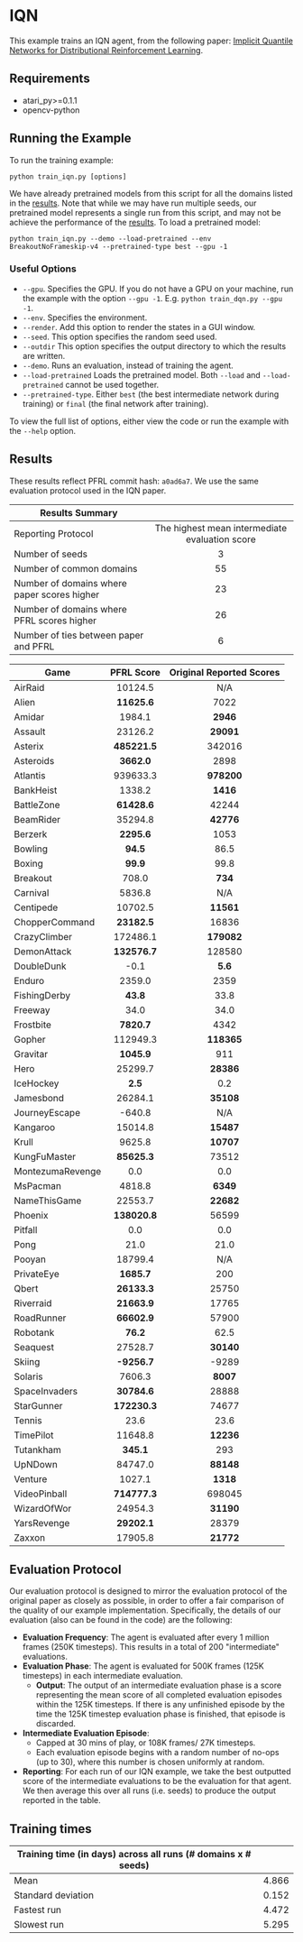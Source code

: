 # IQN
This example trains an IQN agent, from the following paper: [Implicit Quantile Networks for Distributional Reinforcement Learning](https://arxiv.org/abs/1806.06923). 

## Requirements

- atari_py>=0.1.1
- opencv-python

## Running the Example

To run the training example:
```
python train_iqn.py [options]
```

We have already pretrained models from this script for all the domains listed in the [results](#Results). Note that while we may have run multiple seeds, our pretrained model represents a single run from this script, and may not be achieve the performance of the [results](#Results). To load a pretrained model:

```
python train_iqn.py --demo --load-pretrained --env BreakoutNoFrameskip-v4 --pretrained-type best --gpu -1
```

### Useful Options
- `--gpu`. Specifies the GPU. If you do not have a GPU on your machine, run the example with the option `--gpu -1`. E.g. `python train_dqn.py --gpu -1`.
- `--env`. Specifies the environment. 
- `--render`. Add this option to render the states in a GUI window.
- `--seed`. This option specifies the random seed used.
- `--outdir` This option specifies the output directory to which the results are written.
- `--demo`. Runs an evaluation, instead of training the agent.
- `--load-pretrained` Loads the pretrained model. Both `--load` and `--load-pretrained` cannot be used together.
- `--pretrained-type`. Either `best` (the best intermediate network during training) or `final` (the final network after training).

To view the full list of options, either view the code or run the example with the `--help` option.


## Results
These results reflect PFRL commit hash: `a0ad6a7`. We use the same evaluation protocol used in the IQN paper.


| Results Summary ||
| ------------- |:-------------:|
| Reporting Protocol | The highest mean intermediate evaluation score |
| Number of seeds | 3 |
| Number of common domains | 55 |
| Number of domains where paper scores higher | 23 |
| Number of domains where PFRL scores higher | 26 |
| Number of ties between paper and PFRL | 6 | 


| Game        | PFRL Score           | Original Reported Scores |
| ------------- |:-------------:|:-------------:|
| AirRaid | 10124.5| N/A|
| Alien | **11625.6**| 7022|
| Amidar | 1984.1| **2946**|
| Assault | 23126.2| **29091**|
| Asterix | **485221.5**| 342016|
| Asteroids | **3662.0**| 2898|
| Atlantis | 939633.3| **978200**|
| BankHeist | 1338.2| **1416**|
| BattleZone | **61428.6**| 42244|
| BeamRider | 35294.8| **42776**|
| Berzerk | **2295.6**| 1053|
| Bowling | **94.5**| 86.5|
| Boxing | **99.9**| 99.8|
| Breakout | 708.0| **734**|
| Carnival | 5836.8| N/A|
| Centipede | 10702.5| **11561**|
| ChopperCommand | **23182.5**| 16836|
| CrazyClimber | 172486.1| **179082**|
| DemonAttack | **132576.7**| 128580|
| DoubleDunk | -0.1| **5.6**|
| Enduro | 2359.0| 2359|
| FishingDerby | **43.8**| 33.8|
| Freeway | 34.0| 34.0|
| Frostbite | **7820.7**| 4342|
| Gopher | 112949.3| **118365**|
| Gravitar | **1045.9**| 911|
| Hero | 25299.7| **28386**|
| IceHockey | **2.5**| 0.2|
| Jamesbond | 26284.1| **35108**|
| JourneyEscape | -640.8| N/A|
| Kangaroo | 15014.8| **15487**|
| Krull | 9625.8| **10707**|
| KungFuMaster | **85625.3**| 73512|
| MontezumaRevenge | 0.0| 0.0|
| MsPacman | 4818.8| **6349**|
| NameThisGame | 22553.7| **22682**|
| Phoenix | **138020.8**| 56599|
| Pitfall | 0.0| 0.0|
| Pong | 21.0| 21.0|
| Pooyan | 18799.4| N/A|
| PrivateEye | **1685.7**| 200|
| Qbert | **26133.3**| 25750|
| Riverraid | **21663.9**| 17765|
| RoadRunner | **66602.9**| 57900|
| Robotank | **76.2**| 62.5|
| Seaquest | 27528.7| **30140**|
| Skiing | **-9256.7**| -9289|
| Solaris | 7606.3| **8007**|
| SpaceInvaders | **30784.6**| 28888|
| StarGunner | **172230.3**| 74677|
| Tennis | 23.6| 23.6|
| TimePilot | 11648.8| **12236**|
| Tutankham | **345.1**| 293|
| UpNDown | 84747.0| **88148**|
| Venture | 1027.1| **1318**|
| VideoPinball | **714777.3**| 698045|
| WizardOfWor | 24954.3| **31190**|
| YarsRevenge | **29202.1**| 28379|
| Zaxxon | 17905.8| **21772**|


## Evaluation Protocol
Our evaluation protocol is designed to mirror the evaluation protocol of the original paper as closely as possible, in order to offer a fair comparison of the quality of our example implementation. Specifically, the details of our evaluation (also can be found in the code) are the following:

- **Evaluation Frequency**: The agent is evaluated after every 1 million frames (250K timesteps). This results in a total of 200 "intermediate" evaluations.
- **Evaluation Phase**: The agent is evaluated for 500K frames (125K timesteps) in each intermediate evaluation. 
	- **Output**: The output of an intermediate evaluation phase is a score representing the mean score of all completed evaluation episodes within the 125K timesteps. If there is any unfinished episode by the time the 125K timestep evaluation phase is finished, that episode is discarded.
- **Intermediate Evaluation Episode**: 
	- Capped at 30 mins of play, or 108K frames/ 27K timesteps.
	- Each evaluation episode begins with a random number of no-ops (up to 30), where this number is chosen uniformly at random.
- **Reporting**: For each run of our IQN example, we take the best outputted score of the intermediate evaluations to be the evaluation for that agent. We then average this over all runs (i.e. seeds) to produce the output reported in the table.


## Training times

| Training time (in days) across all runs (# domains x # seeds) | |
| ------------- |:-------------:|
| Mean        |  4.866 |
| Standard deviation | 0.152|
| Fastest run | 4.472|
| Slowest run | 5.295|




